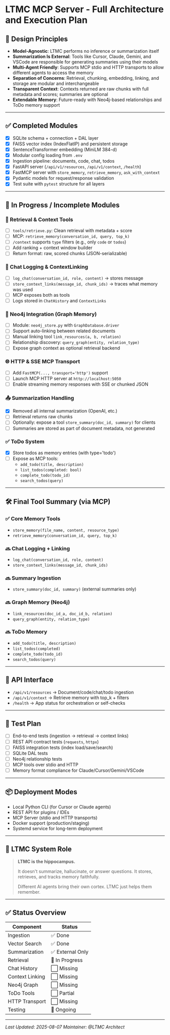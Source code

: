 # LTMC MCP Server - Full Architecture and Execution Plan

## 🧠 Design Principles
- **Model-Agnostic**: LTMC performs no inference or summarization itself
- **Summarization Is External**: Tools like Cursor, Claude, Gemini, and VSCode are responsible for generating summaries using their models
- **Multi-Agent Friendly**: Supports MCP stdio and HTTP transports to allow different agents to access the memory
- **Separation of Concerns**: Retrieval, chunking, embedding, linking, and storage are modular and interchangeable
- **Transparent Context**: Contexts returned are raw chunks with full metadata and scores; summaries are optional
- **Extendable Memory**: Future-ready with Neo4j-based relationships and ToDo memory support

---

## ✅ Completed Modules
- [x] SQLite schema + connection + DAL layer
- [x] FAISS vector index (IndexFlatIP) and persistent storage
- [x] SentenceTransformer embedding (MiniLM 384-d)
- [x] Modular config loading from `.env`
- [x] Ingestion pipeline: documents, code, chat, todos
- [x] FastAPI server (`/api/v1/resources`, `/api/v1/context`, `/health`)
- [x] FastMCP server with `store_memory`, `retrieve_memory`, `ask_with_context`
- [x] Pydantic models for request/response validation
- [x] Test suite with `pytest` structure for all layers

---

## 🔄 In Progress / Incomplete Modules

### 🧩 Retrieval & Context Tools
- [ ] `tools/retrieve.py`: Clean retrieval with metadata + score
- [ ] MCP: `retrieve_memory(conversation_id, query, top_k)`
- [ ] `/context` supports `type` filters (e.g., only `code` or `todos`)
- [ ] Add ranking + context window builder
- [ ] Return format: raw, scored chunks (JSON-serializable)

### 💬 Chat Logging & ContextLinking
- [ ] `log_chat(conversation_id, role, content)` → stores message
- [ ] `store_context_links(message_id, chunk_ids)` → traces what memory was used
- [ ] MCP exposes both as tools
- [ ] Logs stored in `ChatHistory` and `ContextLinks`

### 🧠 Neo4j Integration (Graph Memory)
- [ ] Module: `neo4j_store.py` with `GraphDatabase.driver`
- [ ] Support auto-linking between related documents
- [ ] Manual linking tool `link_resources(a, b, relation)`
- [ ] Relationship discovery: `query_graph(entity, relation_type)`
- [ ] Expose graph context as optional retrieval backend

### 🌐 HTTP & SSE MCP Transport
- [ ] Add `FastMCP(..., transport='http')` support
- [ ] Launch MCP HTTP server at `http://localhost:5050`
- [ ] Enable streaming memory responses with SSE or chunked JSON

### 📤 Summarization Handling
- [x] Removed all internal summarization (OpenAI, etc.)
- [ ] Retrieval returns raw chunks
- [ ] Optionally: expose a tool `store_summary(doc_id, summary)` for clients
- [ ] Summaries are stored as part of document metadata, not generated

### ✅ ToDo System
- [x] Store todos as memory entries (with type='todo')
- [ ] Expose as MCP tools:
  - `add_todo(title, description)`
  - `list_todos(completed: bool)`
  - `complete_todo(todo_id)`
  - `search_todos(query)`

---

## 🛠 Final Tool Summary (via MCP)

### ✅ Core Memory Tools
- `store_memory(file_name, content, resource_type)`
- `retrieve_memory(conversation_id, query, top_k)`

### 🔜 Chat Logging + Linking
- `log_chat(conversation_id, role, content)`
- `store_context_links(message_id, chunk_ids)`

### 🔜 Summary Ingestion
- `store_summary(doc_id, summary)` (external summaries only)

### 🔜 Graph Memory (Neo4j)
- `link_resources(doc_id_a, doc_id_b, relation)`
- `query_graph(entity, relation_type)`

### 🔜 ToDo Memory
- `add_todo(title, description)`
- `list_todos(completed)`
- `complete_todo(todo_id)`
- `search_todos(query)`

---

## 🔌 API Interface
- `/api/v1/resources` → Document/code/chat/todo ingestion
- `/api/v1/context` → Retrieve memory with top_k + filters
- `/health` → App status for orchestration or self-checks

---

## 🧪 Test Plan
- [ ] End-to-end tests (ingestion → retrieval → context links)
- [ ] REST API contract tests (`requests`, `httpx`)
- [ ] FAISS integration tests (index load/save/search)
- [ ] SQLite DAL tests
- [ ] Neo4j relationship tests
- [ ] MCP tools over stdio and HTTP
- [ ] Memory format compliance for Claude/Cursor/Gemini/VSCode

---

## 📦 Deployment Modes
- Local Python CLI (for Cursor or Claude agents)
- REST API for plugins / IDEs
- MCP Server (stdio and HTTP transports)
- Docker support (production/staging)
- Systemd service for long-term deployment

---

## 🧠 LTMC System Role
> **LTMC is the hippocampus.**
>
> It doesn't summarize, hallucinate, or answer questions. It stores, retrieves, and tracks memory faithfully.
>
> Different AI agents bring their own cortex. LTMC just helps them remember.

---

## ✅ Status Overview
| Component         | Status  |
|------------------|---------|
| Ingestion         | ✅ Done |
| Vector Search     | ✅ Done |
| Summarization     | ✅ External Only |
| Retrieval         | 🔄 In Progress |
| Chat History      | ⬜ Missing |
| Context Linking   | ⬜ Missing |
| Neo4j Graph       | ⬜ Missing |
| ToDo Tools        | ⬜ Partial |
| HTTP Transport    | ⬜ Missing |
| Testing           | 🔄 Ongoing |

---

*Last Updated: 2025-08-07*
*Maintainer: @LTMC Architect*
